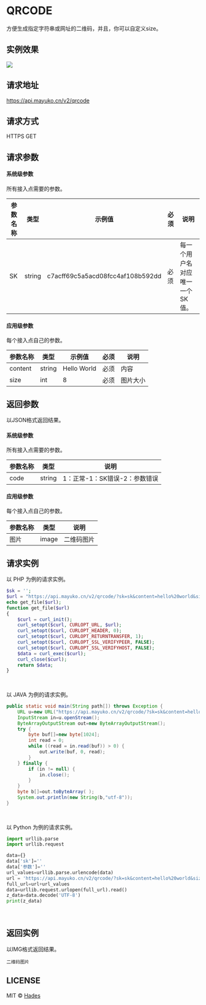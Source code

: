 # QRCODE

方便生成指定字符串或网址的二维码，并且，你可以自定义size。

## 实例效果

![](https://api.mayuko.cn/images/v2/qrcode.png)

## 请求地址

https://api.mayuko.cn/v2/qrcode



## 请求方式

HTTPS	GET



## 请求参数



#### **系统级参数**

所有接入点需要的参数。

| 参数名称 | 类型     | 示例值                              | 必须   | 说明               |
| ---- | ------ | -------------------------------- | ---- | ---------------- |
| SK   | string | c7acff69c5a5acd08fcc4af108b592dd | 必须   | 每一个用户名对应唯一一个SK值。 |

#### **应用级参数**

每个接入点自己的参数。

| 参数名称    | 类型     | 示例值         | 必须   | 说明   |
| ------- | ------ | ----------- | ---- | ---- |
| content | string | Hello World | 必须   | 内容   |
| size    | int    | 8           | 必须   | 图片大小 |



## 返回参数

以JSON格式返回结果。

#### **系统级参数**

所有接入点需要的参数。

| 参数名称 | 类型     | 说明                 |
| ---- | ------ | ------------------ |
| code | string | 1：正常-1：SK错误-2：参数错误 |

#### **应用级参数**

每个接入点自己的参数。

| 参数名称 | 类型    | 说明    |
| ---- | ----- | ----- |
| 图片   | image | 二维码图片 |



## 请求实例

以 PHP 为例的请求实例。

```php
$sk = '';
$url = "https://api.mayuko.cn/v2/qrcode/?sk=sk&content=hello%20world&size=8";
echo get_file($url);
function get_file($url)
{
    $curl = curl_init();
    curl_setopt($curl, CURLOPT_URL, $url);
    curl_setopt($curl, CURLOPT_HEADER, 0);
    curl_setopt($curl, CURLOPT_RETURNTRANSFER, 1);
    curl_setopt($curl, CURLOPT_SSL_VERIFYPEER, FALSE);
    curl_setopt($curl, CURLOPT_SSL_VERIFYHOST, FALSE);
    $data = curl_exec($curl);
    curl_close($curl);
    return $data;
}
                    
                
```

以 JAVA 为例的请求实例。

```java
public static void main(String path[]) throws Exception {
    URL u=new URL("https://api.mayuko.cn/v2/qrcode/?sk=sk&content=hello%20world&size=8");
    InputStream in=u.openStream();
    ByteArrayOutputStream out=new ByteArrayOutputStream();
    try {
        byte buf[]=new byte[1024];
        int read = 0;
        while ((read = in.read(buf)) > 0) {
            out.write(buf, 0, read);
        }
    } finally {
        if (in != null) {
            in.close();
        }
    }
    byte b[]=out.toByteArray( );
    System.out.println(new String(b,"utf-8"));
}
                    
                
```

以 Python 为例的请求实例。

```python
import urllib.parse
import urllib.request

data={}
data['sk']=''
data['参数']=''
url_values=urllib.parse.urlencode(data)
url = 'https://api.mayuko.cn/v2/qrcode/?sk=sk&content=hello%20world&size=8?'
full_url=url+url_values
data=urllib.request.urlopen(full_url).read()
z_data=data.decode('UTF-8')
print(z_data)
                    
                
```



## 返回实例

以IMG格式返回结果。

```
二维码图片
```


## LICENSE

MIT ©  [Hades](https://github.com/mayuko2012/)

